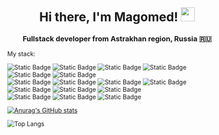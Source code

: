 <h1 align="center">Hi there, I'm Magomed! 
<img src="https://github.com/blackcater/blackcater/raw/main/images/Hi.gif" height="32"/></h1>
<h3 align="center">Fullstack developer from Astrakhan region, Russia 🇷🇺</h3> 

My stack:

![Static Badge](https://img.shields.io/badge/npm-ff0000.svg?style=for-the-badge&logo=npm&logoColor=white)
![Static Badge](https://img.shields.io/badge/node-06ad00.svg?style=for-the-badge&logo=node.js&logoColor=white)
![Static Badge](https://img.shields.io/badge/express-ffee00.svg?style=for-the-badge&logo=express&logoColor=black)
![Static Badge](https://img.shields.io/badge/mongodb-069401.svg?style=for-the-badge&logo=mongodb&logoColor=white)
![Static Badge](https://img.shields.io/badge/mysql-0040ff.svg?style=for-the-badge&logo=mysql&logoColor=white)
![Static Badge](https://img.shields.io/badge/node--telegram--bot--api-00ffff.svg?style=for-the-badge&logo=telegram&logoColor=black)<br />
![Static Badge](https://img.shields.io/badge/html-ff4000.svg?style=for-the-badge&logo=html5&logoColor=white)
![Static Badge](https://img.shields.io/badge/css-0d00ff.svg?style=for-the-badge&logo=css3&logoColor=white)
![Static Badge](https://img.shields.io/badge/sass%2Fscss-ff00dd.svg?style=for-the-badge&logo=sass&logoColor=white)
![Static Badge](https://img.shields.io/badge/javascript-ffee00.svg?style=for-the-badge&logo=javascript&logoColor=black)
![Static Badge](https://img.shields.io/badge/vue-42b883.svg?style=for-the-badge&logo=vue.js&logoColor=white)
![Static Badge](https://img.shields.io/badge/axios-4400ff.svg?style=for-the-badge&logo=axios&logoColor=white)
![Static Badge](https://img.shields.io/badge/babel-ffff00.svg?style=for-the-badge&logo=babel&logoColor=black)<br />
![Static Badge](https://img.shields.io/badge/git-ff0000.svg?style=for-the-badge&logo=git&logoColor=white)
![Static Badge](https://img.shields.io/badge/linux-000000.svg?style=for-the-badge&logo=linux&logoColor=white)
![Static Badge](https://img.shields.io/badge/nginx-00bb00.svg?style=for-the-badge&logo=nginx&logoColor=white)



<span align="center">[![Anurag's GitHub stats](https://github-readme-stats.vercel.app/api?username=Magomed-R&show_icons=true&theme=radical)](https://github.com/anuraghazra/github-readme-stats)</span>

![Top Langs](https://github-readme-stats.vercel.app/api/top-langs/?username=magomed-r&show_icons=true&theme=dark&layout=pie)